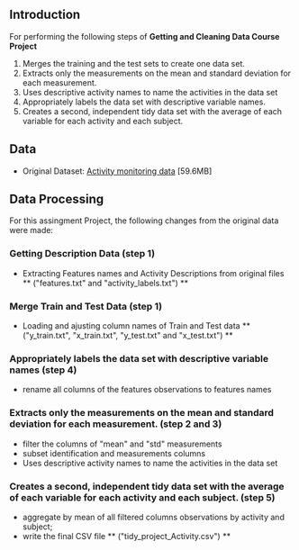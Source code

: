 ## Introduction

For performing the following steps of **Getting and Cleaning Data Course Project**


1. Merges the training and the test sets to create one data set.
2. Extracts only the measurements on the mean and standard deviation for each measurement. 
3. Uses descriptive activity names to name the activities in the data set
4. Appropriately labels the data set with descriptive variable names. 
5. Creates a second, independent tidy data set with the average of each variable for each activity and each subject. 

## Data

* Original Dataset: [Activity monitoring data](https://d396qusza40orc.cloudfront.net/getdata%2Fprojectfiles%2FUCI%20HAR%20Dataset.zip) [59.6MB]


## Data Processing

For this assingment Project, the following changes from the original data were made:

### Getting Description Data (step 1)

* Extracting Features names and Activity Descriptions from original files ** ("features.txt" and "activity_labels.txt") **

### Merge Train and Test Data (step 1)

* Loading and ajusting column names of Train and Test data ** ("y_train.txt", "x_train.txt", "y_test.txt" and "x_test.txt") ** 

### Appropriately labels the data set with descriptive variable names (step 4)

* rename all columns of the features observations to features names

### Extracts only the measurements on the mean and standard deviation for each measurement. (step 2 and 3)
* filter the columns of "mean" and "std" measurements
* subset identification and measurements columns
* Uses descriptive activity names to name the activities in the data set

### Creates a second, independent tidy data set with the average of each variable for each activity and each subject. (step 5) 
* aggregate by mean of all filtered columns observations by activity and subject;
* write the final CSV file ** ("tidy_project_Activity.csv") **

